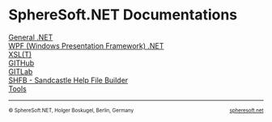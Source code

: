 # SphereSoft.NET Documentations

[General .NET](General.NET.md)  
[WPF (Windows Presentation Framework) .NET](WPF.NET.md)  
[XSL(T)](XSLT.md)  
[GITHub](GITHub.md)  
[GITLab](GITLab.md)  
[SHFB - Sandcastle Help File Builder](SHFB.md)  
[Tools](Tools.md)



<!-- FOOTER -->
<hr style="height: 1px" />
<span style="font-size: 0.7em">© SphereSoft.NET, Holger Boskugel, Berlin, Germany</span>
<a href="http://spheresoft.net" style="font-size: 0.7em; float: right">spheresoft.net</a>
